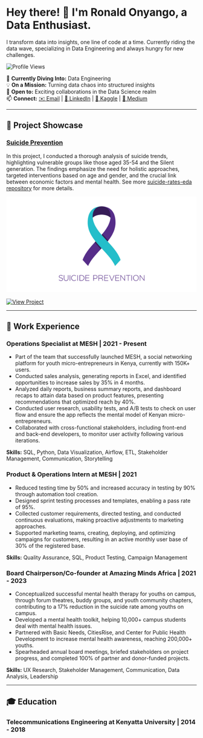 <!-- Introduction Section -->
# Hey there! 👋 I'm Ronald Onyango, a Data Enthusiast.

I transform data into insights, one line of code at a time. Currently riding the data wave, specializing in Data Engineering and always hungry for new challenges.

![Profile Views](https://komarev.com/ghpvc/?username=ronaldonyango&color=brightgreen)

🌱 **Currently Diving Into:** Data Engineering  
💡 **On a Mission:** Turning data chaos into structured insights  
🚀 **Open to:** Exciting collaborations in the Data Science realm  
📫 **Connect:** [✉️ Email](mailto:ronaldoyw@gmail.com) | [🔗 LinkedIn](https://www.linkedin.com/in/ronaldonyango) | [🚀 Kaggle](https://www.kaggle.com/ronaldonyango) | [📝 Medium](https://medium.com/@ronaldonyango)

---

<!-- Project Section -->
## 🚀 Project Showcase

### [Suicide Prevention](https://www.datascienceportfol.io/ronaldonyango/projects/5)

In this project, I conducted a thorough analysis of suicide trends, highlighting vulnerable groups like those aged 35-54 and the Silent generation. The findings emphasize the need for holistic approaches, targeted interventions based on age and gender, and the crucial link between economic factors and mental health. See more [suicide-rates-eda repository](https://github.com/ronaldonyango/suicide-rates-eda/blob/main/Suicide_Rates.ipynb) for more details.

![Project 1 Screenshot](https://github.com/ronaldonyango/suicide-rates-eda/blob/main/Suicide%20Prevention.png)

[![View Project](https://img.shields.io/badge/View%20Project-blue?style=for-the-badge)](https://www.datascienceportfol.io/ronaldonyango/projects/5)


---

<!-- Work Experience Section -->
## 💼 Work Experience

### Operations Specialist at MESH | 2021 - Present

- Part of the team that successfully launched MESH, a social networking platform for youth micro-entrepreneurs in Kenya, currently with 150K+ users.
- Conducted sales analysis, generating reports in Excel, and identified opportunities to increase sales by 35% in 4 months.
- Analyzed daily reports, business summary reports, and dashboard recaps to attain data based on product features, presenting recommendations that optimized reach by 40%.
- Conducted user research, usability tests, and A/B tests to check on user flow and ensure the app reflects the mental model of Kenyan micro-entrepreneurs.
- Collaborated with cross-functional stakeholders, including front-end and back-end developers, to monitor user activity following various iterations.

**Skills:** SQL, Python, Data Visualization, Airflow, ETL, Stakeholder Management, Communication, Storytelling

### Product & Operations Intern at MESH | 2021

- Reduced testing time by 50% and increased accuracy in testing by 90% through automation tool creation.
- Designed sprint testing processes and templates, enabling a pass rate of 95%.
- Collected customer requirements, directed testing, and conducted continuous evaluations, making proactive adjustments to marketing approaches.
- Supported marketing teams, creating, deploying, and optimizing campaigns for customers, resulting in an active monthly user base of 30% of the registered base.

**Skills:** Quality Assurance, SQL, Product Testing, Campaign Management

### Board Chairperson/Co-founder at Amazing Minds Africa | 2021 - 2023

- Conceptualized successful mental health therapy for youths on campus, through forum theatres, buddy groups, and youth community chapters, contributing to a 17% reduction in the suicide rate among youths on campus.
- Developed a mental health toolkit, helping 10,000+ campus students deal with mental health issues.
- Partnered with Basic Needs, CitiesRise, and Center for Public Health Development to increase mental health awareness, reaching 200,000+ youths.
- Spearheaded annual board meetings, briefed stakeholders on project progress, and completed 100% of partner and donor-funded projects.

**Skills:** UX Research, Stakeholder Management, Communication, Data Analysis, Leadership

---

<!-- Education Section -->
## 🎓 Education

### Telecommunications Engineering at Kenyatta University | 2014 - 2018
